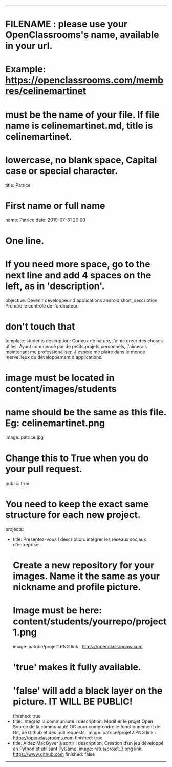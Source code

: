 
---

# FILENAME : please use your OpenClassrooms's name, available in your url.
# Example: https://openclassrooms.com/membres/celinemartinet
# must be the name of your file. If file name is celinemartinet.md, title is celinemartinet.
# lowercase, no blank space, Capital case or special character.
title: Patrice

# First name or full name
name: Patrice
date: 2019-07-31 20:00

# One line.
# If you need more space, go to the next line and add 4 spaces on the left, as in 'description'.
objective: Devenir développeur d'applications android
short_description: Prendre le contrôle de l'ordinateur.

# don't touch that
template: students
description:
    Curieux de nature, j'aime créer des choses utiles. 
    Ayant commencé par de petits projets personnels, j'aimerais maintenant me professionaliser.
    J'espère me plaire dans le monde merveilleux du développement d'applications. 
	

# image must be located in content/images/students
# name should be the same as this file. Eg: celinemartinet.png
image: patrice.jpg

# Change this to True when you do your pull request.
public: true

# You need to keep the exact same structure for each new project.
projects:
  - title: Présentez-vous !
    description: intégrer les réseaux sociaux d'entreprise.
    # Create a new repository for your images. Name it the same as your nickname and profile picture.
    # Image must be here: content/students/yourrepo/project1.png
    image: patrice/projet1.PNG
    link : https://openclassrooms.com
    # 'true' makes it fully available.
    # 'false' will add a black layer on the picture. IT WILL BE PUBLIC!
    finished: true
  - title: Intégrez la communauté !
    description: Modifier le projet Open Source de la communauté OC pour comprendre le fonctionnement de Git, de Github et des pull requests. 
    image: patrice/projet2.PNG
    link : https://openclassrooms.com
    finished: true
  - title: Aidez MacGyver à sortir !
    description: Création d’un jeu développé en Python et utilisant PyGame.
    image: ratus/projet_3.png
    link: https://www.github.com
    finished: false
---
